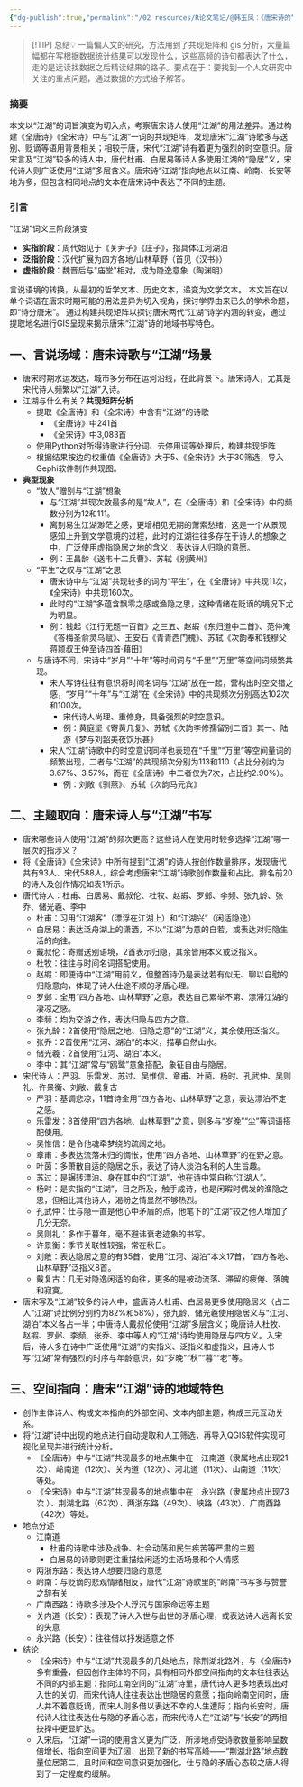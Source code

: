 ```yaml
---
{"dg-publish":true,"permalink":"/02 resources/R论文笔记/@韩玉凤：《唐宋诗的“江湖”书写》/","tags":["数字人文"],"created":"2025-02-20T23:18:41.718+08:00","updated":"2025-08-22T13:44:56.598+08:00"}
---
```


> [!TIP] 总结💡
>  一篇偏人文的研究，方法用到了共现矩阵和 gis 分析，大量篇幅都在写根据数据统计结果可以发现什么，这些高频的诗句都表达了什么，走的是远读找数据之后精读结果的路子。要点在于：要找到一个人文研究中关注的重点问题，通过数据的方式给予解答。
### 摘要

本文以“江湖”的词旨演变为切入点，考察唐宋诗人使用“江湖”的用法差异。通过构建《全唐诗》《全宋诗》中与“江湖”一词的共现矩阵，发现唐宋“江湖”诗歌多与送别、贬谪等语用背景相关；相较于唐，宋代“江湖”诗有着更为强烈的时空意识。唐宋言及“江湖”较多的诗人中，唐代杜甫、白居易等诗人多使用江湖的“隐居”义，宋代诗人则广泛使用“江湖”多层含义。唐宋诗“江湖”指向地点以江南、岭南、长安等地为多，但包含相同地点的文本在唐宋诗中表达了不同的主题。
### 引言

"江湖"词义三阶段演变 
- **实指阶段**：周代始见于《关尹子》《庄子》，指具体江河湖泊 
- **泛指阶段**：汉代扩展为四方各地/山林草野（首见《汉书》） 
- **虚指阶段**：魏晋后与"庙堂"相对，成为隐逸意象（陶渊明）

言说语境的转换，从最初的哲学文本、历史文本，递变为文学文本。
本文旨在以单个词语在唐宋时期可能的用法差异为切入视角，探讨学界由来已久的学术命题，即“诗分唐宋”。
通过构建共现矩阵以探讨唐宋两代“江湖”诗学内涵的转变，通过提取地名进行GIS呈现来揭示唐宋“江湖”诗的地域书写特色。
## 一、言说场域：唐宋诗歌与“江湖”场景

*   唐宋时期水运发达，城市多分布在运河沿线，在此背景下。唐宋诗人，尤其是宋代诗人频繁以“江湖”入诗。
*   江湖与什么有关？**共现矩阵分析**
    *   提取《全唐诗》和《全宋诗》中含有“江湖”的诗歌
        *   《全唐诗》中241首
        *   《全宋诗》中3,083首
    *   使用Python对所得诗歌进行分词、去停用词等处理后，构建共现矩阵
    *   根据结果按边的权重值《全唐诗》大于5、《全宋诗》大于30筛选，导入Gephi软件制作共现图。
*   **典型现象**
    *   “故人”赠别与“江湖”想象
        *   与“江湖”共现次数最多的是“故人”，在《全唐诗》和《全宋诗》中的频数分别为12和111。
        *   离别易生江湖渺茫之感，更增相见无期的萧索愁绪，这是一个从景观感知上升到文学意境的过程，此时的江湖往往多存在于诗人的想象之中，广泛使用虚指隐居之地的含义，表达诗人归隐的意愿。
        *   例：王昌龄《送韦十二兵曹》、苏轼《别黄州》
    *   “平生”之叹与“江湖”之思
        *   唐宋诗中与“江湖”共现较多的词为“平生”，在《全唐诗》中共现11次，《全宋诗》中共现160次。
        *   此时的“江湖”多蕴含飘零之感或渔隐之思，这种情绪在贬谪的境况下尤为明显。
        *   例：钱起《江行无题一百首》之三五、赵嘏《东归道中二首》、范仲淹《答梅圣俞灵乌赋》、王安石《青青西门槐》、苏轼《次韵奉和钱穆父蒋颖叔王仲至诗四首·藉田》
    *   与唐诗不同，宋诗中“岁月”“十年”等时间词与“千里”“万里”等空间词频繁共现。
        *   宋人写诗往往有意识将时间名词与“江湖”放在一起，营构出时空交错之感，“岁月”“十年”与“江湖”在《全宋诗》中的共现频次分别高达102次和100次。
	        *   宋代诗人尚理、重修身，具备强烈的时空意识。
	        *   例：黄庭坚《寄黄几复》、苏轼《次韵李修孺留别二首》其一、陆游《梦与刘韶美夜饮乐甚》
        *   宋人“江湖”诗歌中的时空意识同样也表现在“千里”“万里”等空间量词的频繁出现，二者与“江湖”的共现频次分别为113和110（占比分别约为3.67%、3.57%，而在《全唐诗》中二者仅为7次，占比约2.90%）。
	        *   例：刘敞《驯燕》、苏轼《次韵马元宾》
## 二、主题取向：唐宋诗人与“江湖”书写
*   唐宋哪些诗人使用“江湖”的频次更高？这些诗人在使用时较多选择“江湖”哪一层次的指涉义？
*   将《全唐诗》《全宋诗》中所有提到“江湖”的诗人按创作数量排序，发现唐代共有93人、宋代588人，综合考虑唐宋“江湖”诗歌创作数量和占比，排名前20的诗人及创作情况如表1所示。
*   唐代诗人：杜甫、白居易、戴叔伦、杜牧、赵嘏、罗邺、李频、张九龄、张乔、储光羲、李中
    *   杜甫：习用“江湖客”（漂浮在江湖上）和“江湖兴”（闲适隐逸）
    *   白居易：表达泛舟湖上的潇洒，不以“江湖”为意的自若，或表达对归隐生活的向往。
    *   戴叔伦：寄赠送别语境，2首表示归隐，其余皆用本义或泛指义。
    *   杜牧：往往与时间名词搭配使用。
    *   赵嘏：即便诗中“江湖”用前义，但整首诗仍是表达若有似无、聊以自慰的归隐意向，体现了诗人仕途不顺的矛盾心理。
    *   罗邺：全用“四方各地、山林草野”之意，表达自己累举不第、漂滞江湖的凄凉之感。
    *   李频：均为交游之作，表达归隐与四方之意。
    *   张九龄：2首使用“隐居之地、归隐之意”的“江湖”义，其余使用泛指义。
    *   张乔：2首使用“江河、湖泊”的本义，描摹自然山水。
    *   储光羲：2首使用“江河、湖泊”本义。
    *   李中：其“江湖”常与“鸥鹭”意象搭配，象征自由与隐居。
*   宋代诗人：严羽、乐雷发、苏过、吴惟信、章甫、叶茵、杨时、孔武仲、吴则礼、许景衡、刘敞、戴复古
    *   严羽：基调悲凉，11首诗全用“四方各地、山林草野”之意，表达漂泊不定之感。
    *   乐雷发：8首使用“四方各地、山林草野”之意，则多与“岁晚”“尘”等词语搭配使用。
    *   吴惟信：是令他魂牵梦绕的疏阔之地。
    *   章甫：多表达流落未归的惆怅，使用“四方各地、山林草野”的在野之意。
    *   叶茵：多萧散自适的隐居之乐，表达了诗人淡泊名利的人生旨趣。
    *   苏过：是辗转漂泊、身在其中的“江湖”，他在诗中常自称“江湖人”。
    *   杨时：是实指的“江湖”，目之所及，触手成诗，也是闲暇时偶发的渔隐之思，但相比其他诗人，渴盼之情显然不够热烈。
    *   孔武仲：仕与隐一直是他心中矛盾的点，他笔下的“江湖”较之他人增加了几分无奈。
    *   吴则礼：多作于暮年，毫不避讳衰老迹象的书写。
    *   许景衡：季节关联性较强，常在秋日。
    *   刘敞：表达隐居之意的有35首，使用“江河、湖泊”本义17首，“四方各地、山林草野”泛指义8首。
    *   戴复古：几无对隐逸闲适的向往，更多的是被动流落、滞留的疲倦、落魄和寂寞。
*   唐宋写及“江湖”较多的诗人中，盛唐诗人杜甫、白居易更多使用隐居义（占二人“江湖”诗比例分别约为82%和58%），张九龄、储光羲使用隐居义与“江河、湖泊”本义各占一半；中唐诗人戴叔伦使用“江湖”多层含义；晚唐诗人杜牧、赵嘏、罗邺、李频、张乔、李中等人的“江湖”诗均使用隐居与四方义。入宋后，诗人多在诗中广泛使用“江湖”的实指义、泛指义和虚指义，且诗人书写“江湖”常有强烈的时序与年龄意识，如“岁晚”“秋”“暮”“老”等。
## 三、空间指向：唐宋“江湖”诗的地域特色
*  创作主体诗人、构成文本指向的外部空间、文本内部主题，构成三元互动关系。
* 将“江湖”诗中出现的地点进行自动提取和人工筛选，再导入QGIS软件实现可视化呈现并进行统计分析。
	*   《全唐诗》中与“江湖”共现最多的地点集中在：江南道（隶属地点出现21次）、岭南道（12次）、关内道（12次）、河北道（11次）、山南道（11次）等处。
	*   《全宋诗》中与“江湖”共现最多的地点集中在：永兴路（隶属地点出现73次 ）、荆湖北路（62次）、两浙东路（49次）、峡路（43次）、广南西路（42次）等处。
* 地点分述
	*   江南道
	    *   杜甫的诗歌中涉及战争、社会动荡和民生疾苦等严肃的主题
	    *   白居易的诗歌则更注重描绘闲适的生活场景和个人情感
	*   两浙东路：表达诗人想要归隐的意愿
	*   岭南：与贬谪的悲观情绪相反，唐代“江湖”诗歌里的“岭南”书写多与赞誉之辞有关
	*   广南西路：诗歌多涉及个人浮沉与国家命运等主题
	*   关内道（长安）：表现了诗人入世与出世的矛盾心理，或表达诗人远离长安的失意
	*   永兴路（长安）：往往借以抒发适意之怀
* 结论
	*   《全宋诗》中与“江湖”共现最多的几处地点，除荆湖北路外，与《全唐诗》多有重叠，但因创作主体的不同，具有相同外部空间指向的文本往往表达不同的内部主题：指向江南空间的“江湖”诗里，唐代诗人更多地表现出对入世的关切，而宋代诗人往往表达出世隐居的意愿；指向岭南空间时，唐人并不着意贬谪，而宋人则多借以表达不幸的人生遭际；指向长安时，唐代诗人往往表达仕与隐的矛盾心态，而宋代诗人在“江湖”与“长安”的两相抉择中更显旷达。
	- 入宋后，“江湖”一词的使用含义更为广泛，所涉地点受诗歌数量影响呈数倍增长，指向空间更为辽阔，出现了新的书写高峰——“荆湖北路”地点数量位居第二，且时间和空间意识更加强化，仕与隐的矛盾心态较之唐人得到了一定程度的缓解。

